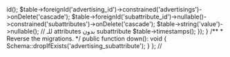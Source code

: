 <?php

use Illuminate\Database\Migrations\Migration;
use Illuminate\Database\Schema\Blueprint;
use Illuminate\Support\Facades\Schema;

return new class extends Migration
{
    /**
     * Run the migrations.
     */
    public function up(): void
    {
         Schema::create('advertising_subattribute', function (Blueprint $table) {
            $table->id();
            $table->foreignId('advertising_id')->constrained('advertisings')->onDelete('cascade');
            $table->foreignId('subattribute_id')->nullable()->constrained('subattributes')->onDelete('cascade');
            $table->string('value')->nullable(); // للـ attributes بدون subattribute
            $table->timestamps();

        });
    }

    /**
     * Reverse the migrations.
     */
    public function down(): void
    {
        Schema::dropIfExists('advertising_subattribute');
    }
};
// 